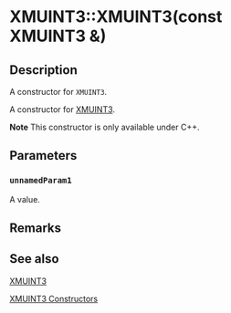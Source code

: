 # XMUINT3::XMUINT3(const XMUINT3 &)

## Description

A constructor for `XMUINT3`.

A constructor for [XMUINT3](https://learn.microsoft.com/windows/desktop/api/directxmath/ns-directxmath-xmuint3).

**Note** This constructor is only available under C++.

## Parameters

### `unnamedParam1`

A value.

## Remarks

## See also

[XMUINT3](https://learn.microsoft.com/windows/desktop/api/directxmath/ns-directxmath-xmuint3)

[XMUINT3 Constructors](https://learn.microsoft.com/windows/desktop/api/directxmath/nf-directxmath-xmuint3-xmuint3(constuint32_t))